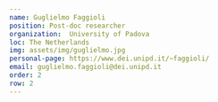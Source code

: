 ```yaml
---
name: Guglielmo Faggioli
position: Post-doc researcher
organization:  University of Padova
loc: The Netherlands
img: assets/img/guglielmo.jpg
personal-page: https://www.dei.unipd.it/~faggioli/
email: guglielmo.faggioli@dei.unipd.it
order: 2
row: 2
---
```

